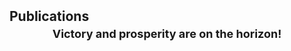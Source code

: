 <h2 id="publications" style="margin: 2px 0px -15px;">Publications</h2>

<div class="publications">
    <p style="font-size: 18px; font-weight: bold; text-align: center; margin-top: 20px;">
        Victory and prosperity are on the horizon!
    </p>
</div>
